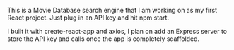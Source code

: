This is a Movie Database search engine that I am working on as my first React project. Just plug in an API key and hit npm start. 

I built it with create-react-app and axios, I plan on add an Express server to store the API key and calls once the app is completely scaffolded. 

